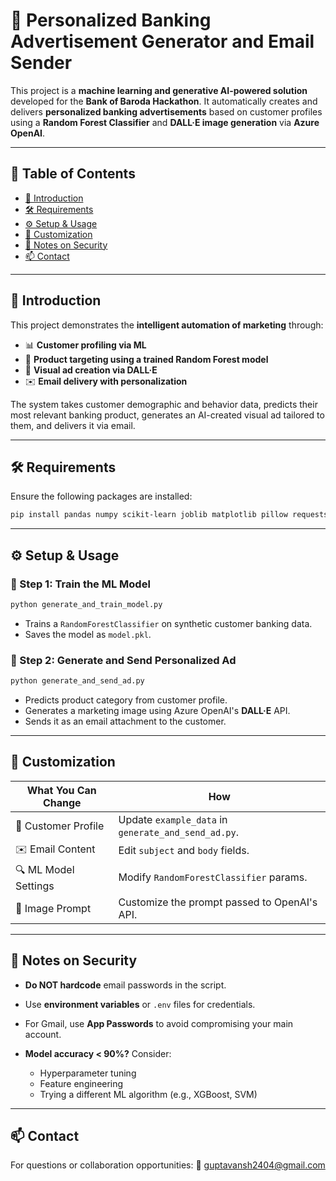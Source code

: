 # 🧠 Personalized Banking Advertisement Generator and Email Sender

This project is a **machine learning and generative AI-powered solution** developed for the **Bank of Baroda Hackathon**. It automatically creates and delivers **personalized banking advertisements** based on customer profiles using a **Random Forest Classifier** and **DALL·E image generation** via **Azure OpenAI**.

---

## 📌 Table of Contents

* [🚀 Introduction](#-introduction)
* [🛠️ Requirements](#-requirements)
* [⚙️ Setup & Usage](#️-setup--usage)
* [🧪 Customization](#-customization)
* [🔐 Notes on Security](#-notes-on-security)
* [📫 Contact](#-contact)

---

## 🚀 Introduction

This project demonstrates the **intelligent automation of marketing** through:

* 📊 **Customer profiling via ML**
* 🎯 **Product targeting using a trained Random Forest model**
* 🎨 **Visual ad creation via DALL·E**
* ✉️ **Email delivery with personalization**

The system takes customer demographic and behavior data, predicts their most relevant banking product, generates an AI-created visual ad tailored to them, and delivers it via email.

---

## 🛠️ Requirements

Ensure the following packages are installed:

```bash
pip install pandas numpy scikit-learn joblib matplotlib pillow requests openai
```

---

## ⚙️ Setup & Usage

### 🔁 Step 1: Train the ML Model

```bash
python generate_and_train_model.py
```

* Trains a `RandomForestClassifier` on synthetic customer banking data.
* Saves the model as `model.pkl`.

### 🎨 Step 2: Generate and Send Personalized Ad

```bash
python generate_and_send_ad.py
```

* Predicts product category from customer profile.
* Generates a marketing image using Azure OpenAI's **DALL·E** API.
* Sends it as an email attachment to the customer.

---

## 🧪 Customization

| What You Can Change  | How                                                 |
| -------------------- | --------------------------------------------------- |
| 🧍 Customer Profile  | Update `example_data` in `generate_and_send_ad.py`. |
| ✉️ Email Content     | Edit `subject` and `body` fields.                   |
| 🔍 ML Model Settings | Modify `RandomForestClassifier` params.             |
| 🎨 Image Prompt      | Customize the prompt passed to OpenAI's API.        |

---

## 🔐 Notes on Security

* **Do NOT hardcode** email passwords in the script.
* Use **environment variables** or `.env` files for credentials.
* For Gmail, use **App Passwords** to avoid compromising your main account.
* **Model accuracy < 90%?** Consider:

  * Hyperparameter tuning
  * Feature engineering
  * Trying a different ML algorithm (e.g., XGBoost, SVM)

---

## 📫 Contact

For questions or collaboration opportunities:
📧 [guptavansh2404@gmail.com](mailto:guptavansh2404@gmail.com)


